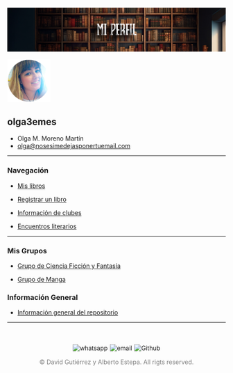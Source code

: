 ![Cabecera Mi Perfil](imagenes/Cabeceras/MiPerfil_Cabecera.jpg)

<img src="imagenes/FotoPerfilOlga.png" alt="foto de Perfil" width="100">

## olga3emes
- Olga M. Moreno Martín
- olga@nosesimedejasponertuemail.com



---

### Navegación
- [Mis libros](03_Libros/mis_libros.md)
  
- <a href="https://docs.google.com/forms/d/e/1FAIpQLSe7DZdqBgSqku0dTCAFIl6VhtBezWXjMu_E0ZwRBSoZ1RZNfQ/viewform" target="_blank">Registrar un libro</a>
  
- [Información de clubes](02_Clubes/README.md)
  
- [Encuentros literarios](01_Encuentros_Literarios\README.md)

---

### Mis Grupos

- [Grupo de Ciencia Ficción y Fantasía](https://chat.whatsapp.com/LCPSNb9qpbU6BA7hM1OGof)
  
- [Grupo de Manga](https://chat.whatsapp.com/JOM3QTtvIR7GE1xzbhzv9I)

### Información General
- [Información general del repositorio](README.md)

----

<div style="display: flex; justify-content: space-between; align-items: center; margin-left: 30%;margin-right: 30%;margin-top: 50px">
  <img src="imagenes/whatsapplogo.png" alt="whatsapp">
  <img src="imagenes/emaillogopng.png" alt="email" >
  <img src="imagenes/githublogopng.png" alt="Github">
</div>

<p style="text-align: center;color:grey; margin-top: 3%"> 
&copy David Gutiérrez y Alberto Estepa. All rigts reserved.
</p>